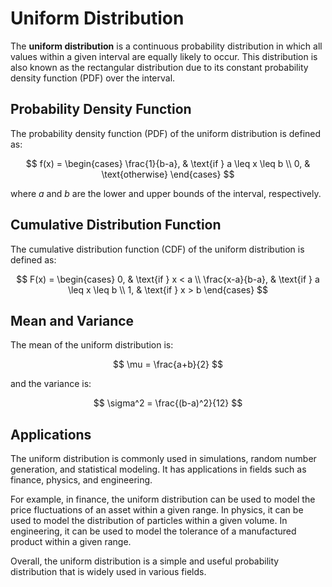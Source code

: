 # Uniform Distribution

The **uniform distribution** is a continuous probability distribution in which all values within a given interval are equally likely to occur. This distribution is also known as the rectangular distribution due to its constant probability density function (PDF) over the interval.

## Probability Density Function

The probability density function (PDF) of the uniform distribution is defined as:

$$
f(x) =
\begin{cases}
\frac{1}{b-a}, & \text{if } a \leq x \leq b \\
0, & \text{otherwise}
\end{cases}
$$

where $a$ and $b$ are the lower and upper bounds of the interval, respectively.

## Cumulative Distribution Function

The cumulative distribution function (CDF) of the uniform distribution is defined as:

$$
F(x) =
\begin{cases}
0, & \text{if } x < a \\
\frac{x-a}{b-a}, & \text{if } a \leq x \leq b \\
1, & \text{if } x > b
\end{cases}
$$

## Mean and Variance

The mean of the uniform distribution is:

$$
\mu = \frac{a+b}{2}
$$

and the variance is:

$$
\sigma^2 = \frac{(b-a)^2}{12}
$$

## Applications

The uniform distribution is commonly used in simulations, random number generation, and statistical modeling. It has applications in fields such as finance, physics, and engineering.

For example, in finance, the uniform distribution can be used to model the price fluctuations of an asset within a given range. In physics, it can be used to model the distribution of particles within a given volume. In engineering, it can be used to model the tolerance of a manufactured product within a given range.

Overall, the uniform distribution is a simple and useful probability distribution that is widely used in various fields.
